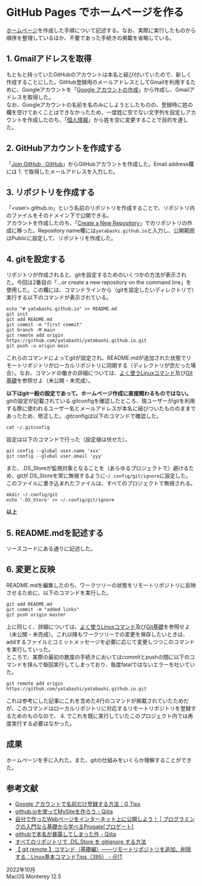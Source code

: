 # GitHub Pages でホームページを作る

[ホームページ](https://yatabashi.github.io)を作成した手順について記述する。なお、実際に実行したものから順序を整理しているほか、不要であった手続きの掲載を省略している。  

## 1. Gmailアドレスを取得
もともと持っていたGitHubのアカウントは本名と結び付いていたので、新しく作成することにした。GitHub登録用のメールアドレスとしてGmailを利用するために、Googleアカウントを「[Google アカウントの作成](https://accounts.google.com/SignUp)」から作成し、Gmailアドレスを取得した。  
なお、Googleアカウントの名前を名のみにしようとしたものの、登録時に姓の欄を空けておくことはできなかったため、一度姓に空でない文字列を設定しアカウントを作成したのち、「[個人情報](https://myaccount.google.com/personal-info)」から姓を空に変更することで目的を達した。

## 2. GitHubアカウントを作成する
「[Join GitHub · GitHub](https://github.com/join)」からGitHubアカウントを作成した。Email address欄には 1. で取得したメールアドレスを入力した。

## 3. リポジトリを作成する
「\<user\>.github.io」という名前のリポジトリを作成することで、リポジトリ内のファイルをそのドメイン下で公開できる。  
アカウントを作成したのち、「[Create a New Repository](https://github.com/new)」でのリポジトリの作成に移った。Repository name欄には`yatabashi.github.io`と入力し、公開範囲はPublicに設定して、リポジトリを作成した。

## 4. gitを設定する
リポジトリが作成されると、gitを設定するためのいくつかの方法が表示された。今回は2番目の「...or create a new repository on the command line」を使用した。この欄には、コマンドラインから（gitを設定したいディレクトリで）実行する以下のコマンドが表示されている。
```
echo "# yatabashi.github.io" >> README.md
git init
git add README.md
git commit -m "first commit"
git branch -M main
git remote add origin https://github.com/yatabashi/yatabashi.github.io.git
git push -u origin main
```
これらのコマンドによってgitが設定され、README.mdが追加された状態でリモートリポジトリがローカルリポジトリに同期する（ディレクトリが空だった場合）。なお、コマンドの働きの詳細については、[よく使うLinuxコマンド](./frequently-used-linux-commands.md)及び[Git基礎](./fundamentals-of-git.md)を参照せよ（未公開・未完成）。

**以下はgit一般の設定であって、ホームページ作成に直接関わるものではない。**  
gitの設定が記載されている.gitconfigを確認したところ、現ユーザーがgitを利用する際に使われるユーザー名とメールアドレスが本名に結びついたもののままであったため、修正した。.gitconfigは以下のコマンドで確認した。  
```
cat ~/.gitconfig
```
設定は以下のコマンドで行った（設定値は伏せた）。
```
git config --global user.name 'xxx'
git config --global user.email 'yyy'
```

また、.DS_Storeが監視対象となることを（あらゆるプロジェクトで）避けるため、gitが.DS_Storeを常に無視するように`~/.config/git/ignore`に設定した。このファイルに書き込まれたファイルは、すべてのプロジェクトで無視される。
```
mkdir ~/.config/git
echo '.DS_Store' >> ~/.config/git/ignore
```

**以上**

## 5. README.mdを記述する
ソースコードにある通りに記述した。

## 6. 変更と反映
README.mdを編集したのち、ワークツリーの状態をリモートリポジトリに反映させるために、以下のコマンドを実行した。
```
git add README.md
git commit -m "added links"
git push origin master
```
上に同じく、詳細については、[よく使うLinuxコマンド](./frequently-used-linux-commands.md)及び[Git基礎](./fundamentals-of-git.md)を参照せよ（未公開・未完成）。これ以降もワークツリーでの変更を保存したいときは、addするファイルとコミットメッセージを必要に応じて変更しつつこのコマンドを実行していった。  
ところで、実際の最初の数度の手続きにおいてはcommitとpushの間に以下のコマンドを挟んで毎回実行してしまっており、毎度fatalではないエラーを吐いていた。
```
git remote add origin https://github.com/yatabashi/yatabashi.github.io.git
```
これは参考にした記事にこれを含めた4行のコマンドが掲載されていたためだが、このコマンドはローカルリポジトリに対応するリモートリポジトリを登録するためのものなので、 4. でこれを既に実行していたこのプロジェクト内では再度実行する必要はなかった。

## 成果
ホームページを手に入れた。また、gitの仕組みをいくらか理解することができた。

## 参考文献
* [Google アカウントで名前だけ登録する方法｜G Tips](https://g-tips.jp/google-account/account-only-name/)
* [github.ioを使ってMySiteを作ろう - Qiita](https://qiita.com/MokeeeMokeee/items/4b33691b829aaf119bbf)
* [自分で作ったWebページをインターネット上に公開しよう！ \| プログラミングの入門なら基礎から学べるProgate[プロゲート]](https://prog-8.com/docs/github-pages)
* [githubで本名が暴露してしまった件 - Qiita](https://qiita.com/428desmo/items/307e33ceff168966fa50)
* [すべてのリポジトリで .DS_Store を gitignore する方法](https://zenn.dev/phi/articles/gitignore-global-ds-store)
* [【 git remote 】コマンド（基礎編）――リモートリポジトリを追加、削除する：Linux基本コマンドTips（395） - ＠IT](https://atmarkit.itmedia.co.jp/ait/articles/2005/08/news017.html)

2022年10月  
MacOS Monterey 12.5